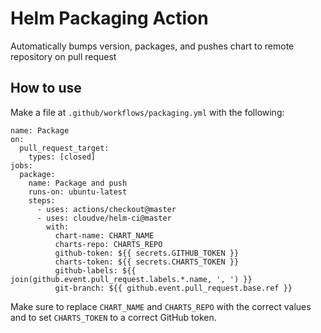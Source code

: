 # Helm Packaging Action

Automatically bumps version, packages, and pushes chart to remote repository on pull request

## How to use

Make a file at `.github/workflows/packaging.yml` with the following:

```
name: Package
on:
  pull_request_target:
    types: [closed]
jobs:
  package:
    name: Package and push
    runs-on: ubuntu-latest
    steps:
      - uses: actions/checkout@master
      - uses: cloudve/helm-ci@master
        with:
          chart-name: CHART_NAME
          charts-repo: CHARTS_REPO
          github-token: ${{ secrets.GITHUB_TOKEN }}
          charts-token: ${{ secrets.CHARTS_TOKEN }}
          github-labels: ${{ join(github.event.pull_request.labels.*.name, ', ') }}
          git-branch: ${{ github.event.pull_request.base.ref }}
```

Make sure to replace `CHART_NAME` and `CHARTS_REPO` with the correct values and to set `CHARTS_TOKEN` to a correct GitHub token.

